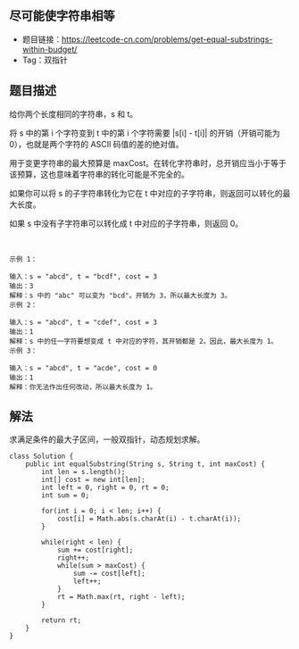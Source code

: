 ## 尽可能使字符串相等

- 题目链接：https://leetcode-cn.com/problems/get-equal-substrings-within-budget/
- Tag：双指针

## 题目描述
给你两个长度相同的字符串，s 和 t。

将 s 中的第 i 个字符变到 t 中的第 i 个字符需要 |s[i] - t[i]| 的开销（开销可能为 0），也就是两个字符的 ASCII 码值的差的绝对值。

用于变更字符串的最大预算是 maxCost。在转化字符串时，总开销应当小于等于该预算，这也意味着字符串的转化可能是不完全的。

如果你可以将 s 的子字符串转化为它在 t 中对应的子字符串，则返回可以转化的最大长度。

如果 s 中没有子字符串可以转化成 t 中对应的子字符串，则返回 0。

 
```
示例 1：

输入：s = "abcd", t = "bcdf", cost = 3
输出：3
解释：s 中的 "abc" 可以变为 "bcd"。开销为 3，所以最大长度为 3。
示例 2：

输入：s = "abcd", t = "cdef", cost = 3
输出：1
解释：s 中的任一字符要想变成 t 中对应的字符，其开销都是 2。因此，最大长度为 1。
示例 3：

输入：s = "abcd", t = "acde", cost = 0
输出：1
解释：你无法作出任何改动，所以最大长度为 1。

```
## 解法

求满足条件的最大子区间，一般双指针，动态规划求解。

```
class Solution {
    public int equalSubstring(String s, String t, int maxCost) {
        int len = s.length();
        int[] cost = new int[len];
        int left = 0, right = 0, rt = 0;
        int sum = 0;
        
        for(int i = 0; i < len; i++) {
            cost[i] = Math.abs(s.charAt(i) - t.charAt(i));
        }
        
        while(right < len) {
            sum += cost[right];
            right++;
            while(sum > maxCost) {
                sum -= cost[left];
                left++;
            }
            rt = Math.max(rt, right - left);
        }
        
        return rt;
    }
}
```